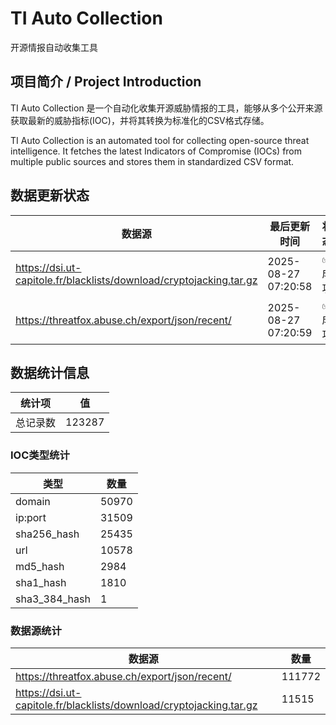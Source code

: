 # TI Auto Collection

 开源情报自动收集工具

## 项目简介 / Project Introduction

TI Auto Collection 是一个自动化收集开源威胁情报的工具，能够从多个公开来源获取最新的威胁指标(IOC)，并将其转换为标准化的CSV格式存储。

TI Auto Collection is an automated tool for collecting open-source threat intelligence. It fetches the latest Indicators of Compromise (IOCs) from multiple public sources and stores them in standardized CSV format.

## 数据更新状态

| 数据源 | 最后更新时间 | 状态 |
|--------|------------|------|
| https://dsi.ut-capitole.fr/blacklists/download/cryptojacking.tar.gz | 2025-08-27 07:20:58 | ✅ 成功 |
| https://threatfox.abuse.ch/export/json/recent/ | 2025-08-27 07:20:59 | ✅ 成功 |
























































































































































## 数据统计信息

| 统计项 | 值 |
|--------|----|
| 总记录数 | 123287 |

### IOC类型统计

| 类型 | 数量 |
|------|------|
| domain | 50970 |
| ip:port | 31509 |
| sha256_hash | 25435 |
| url | 10578 |
| md5_hash | 2984 |
| sha1_hash | 1810 |
| sha3_384_hash | 1 |

### 数据源统计

| 数据源 | 数量 |
|--------|------|
| https://threatfox.abuse.ch/export/json/recent/ | 111772 |
| https://dsi.ut-capitole.fr/blacklists/download/cryptojacking.tar.gz | 11515 |

